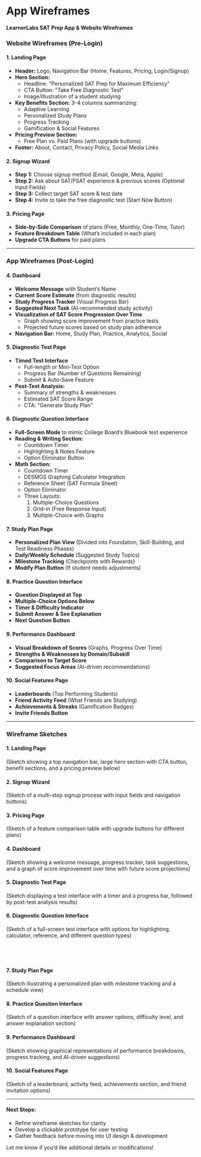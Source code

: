 # App Wireframes

**LearnerLabs SAT Prep App & Website Wireframes**

### **Website Wireframes (Pre-Login)**

#### **1. Landing Page**

* **Header:** Logo, Navigation Bar (Home, Features, Pricing, Login/Signup)
* **Hero Section:**
  * Headline: "Personalized SAT Prep for Maximum Efficiency"
  * CTA Button: "Take Free Diagnostic Test"
  * Image/Illustration of a student studying
* **Key Benefits Section:** 3-4 columns summarizing:
  * Adaptive Learning
  * Personalized Study Plans
  * Progress Tracking
  * Gamification & Social Features
* **Pricing Preview Section:**
  * Free Plan vs. Paid Plans (with upgrade buttons)
* **Footer:** About, Contact, Privacy Policy, Social Media Links

#### **2. Signup Wizard**

* **Step 1:** Choose signup method (Email, Google, Meta, Apple)
* **Step 2:** Ask about SAT/PSAT experience & previous scores (Optional Input Fields)
* **Step 3:** Collect target SAT score & test date
* **Step 4:** Invite to take the free diagnostic test (Start Now Button)

#### **3. Pricing Page**

* **Side-by-Side Comparison** of plans (Free, Monthly, One-Time, Tutor)
* **Feature Breakdown Table** (What’s included in each plan)
* **Upgrade CTA Buttons** for paid plans

***

### **App Wireframes (Post-Login)**

#### **4. Dashboard**

* **Welcome Message** with Student’s Name
* **Current Score Estimate** (from diagnostic results)
* **Study Progress Tracker** (Visual Progress Bar)
* **Suggested Next Task** (AI-recommended study activity)
* **Visualization of SAT Score Progression Over Time**
  * Graph showing score improvement from practice tests
  * Projected future scores based on study plan adherence
* **Navigation Bar:** Home, Study Plan, Practice, Analytics, Social

#### **5. Diagnostic Test Page**

* **Timed Test Interface**
  * Full-length or Mini-Test Option
  * Progress Bar (Number of Questions Remaining)
  * Submit & Auto-Save Feature
* **Post-Test Analysis:**
  * Summary of strengths & weaknesses
  * Estimated SAT Score Range
  * CTA: "Generate Study Plan"

#### **6. Diagnostic Question Interface**

* **Full-Screen Mode** to mimic College Board’s Bluebook test experience
* **Reading & Writing Section:**
  * Countdown Timer
  * Highlighting & Notes Feature
  * Option Eliminator Button
* **Math Section:**
  * Countdown Timer
  * DESMOS Graphing Calculator Integration
  * Reference Sheet (SAT Formula Sheet)
  * Option Eliminator
  * Three Layouts:
    1. Multiple-Choice Questions
    2. Grid-in (Free Response Input)
    3. Multiple-Choice with Graphs

#### **7. Study Plan Page**

* **Personalized Plan View** (Divided into Foundation, Skill-Building, and Test Readiness Phases)
* **Daily/Weekly Schedule** (Suggested Study Topics)
* **Milestone Tracking** (Checkpoints with Rewards)
* **Modify Plan Button** (If student needs adjustments)

#### **8. Practice Question Interface**

* **Question Displayed at Top**
* **Multiple-Choice Options Below**
* **Timer & Difficulty Indicator**
* **Submit Answer & See Explanation**
* **Next Question Button**

#### **9. Performance Dashboard**

* **Visual Breakdown of Scores** (Graphs, Progress Over Time)
* **Strengths & Weaknesses by Domain/Subskill**
* **Comparison to Target Score**
* **Suggested Focus Areas** (AI-driven recommendations)

#### **10. Social Features Page**

* **Leaderboards** (Top Performing Students)
* **Friend Activity Feed** (What Friends are Studying)
* **Achievements & Streaks** (Gamification Badges)
* **Invite Friends Button**

***

### **Wireframe Sketches**

#### **1. Landing Page**

(Sketch showing a top navigation bar, large hero section with CTA button, benefit sections, and a pricing preview below)

#### **2. Signup Wizard**

(Sketch of a multi-step signup process with input fields and navigation buttons)

#### **3. Pricing Page**

(Sketch of a feature comparison table with upgrade buttons for different plans)

#### **4. Dashboard**

(Sketch showing a welcome message, progress tracker, task suggestions, and a graph of score improvement over time with future score projections)

#### **5. Diagnostic Test Page**

(Sketch displaying a test interface with a timer and a progress bar, followed by post-test analysis results)

#### **6. Diagnostic Question Interface**

(Sketch of a full-screen test interface with options for highlighting, calculator, reference, and different question types)

<figure><img src=".gitbook/assets/Screenshot 2024-12-03 110127.png" alt=""><figcaption></figcaption></figure>

<figure><img src=".gitbook/assets/Screenshot 2024-12-03 110242.png" alt=""><figcaption></figcaption></figure>

<figure><img src=".gitbook/assets/Screenshot 2024-12-03 110824 (1).png" alt=""><figcaption></figcaption></figure>

<figure><img src=".gitbook/assets/Screenshot 2024-12-03 111402.png" alt=""><figcaption></figcaption></figure>

#### **7. Study Plan Page**

(Sketch illustrating a personalized plan with milestone tracking and a schedule view)

#### **8. Practice Question Interface**

(Sketch of a question interface with answer options, difficulty level, and answer explanation section)

#### **9. Performance Dashboard**

(Sketch showing graphical representations of performance breakdowns, progress tracking, and AI-driven suggestions)

#### **10. Social Features Page**

(Sketch of a leaderboard, activity feed, achievements section, and friend invitation options)

***

#### **Next Steps:**

* Refine wireframe sketches for clarity
* Develop a clickable prototype for user testing
* Gather feedback before moving into UI design & development

Let me know if you’d like additional details or modifications!
